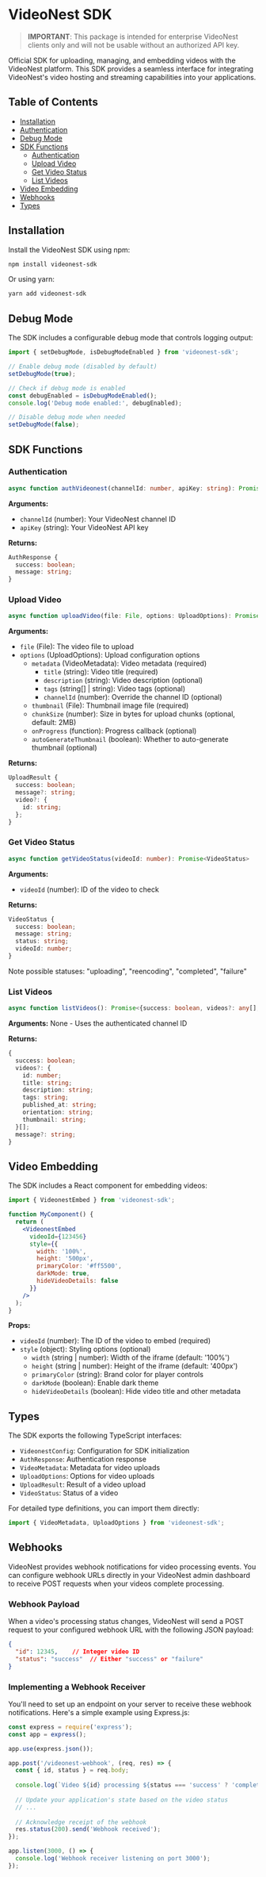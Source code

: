 # VideoNest SDK

> **IMPORTANT**: This package is intended for enterprise VideoNest clients only and will not be usable without an authorized API key.

Official SDK for uploading, managing, and embedding videos with the VideoNest platform. This SDK provides a seamless interface for integrating VideoNest's video hosting and streaming capabilities into your applications.

## Table of Contents

- [Installation](#installation)
- [Authentication](#authentication)
- [Debug Mode](#debug-mode)
- [SDK Functions](#sdk-functions)
  - [Authentication](#authentication-1)
  - [Upload Video](#upload-video)
  - [Get Video Status](#get-video-status)
  - [List Videos](#list-videos)
- [Video Embedding](#video-embedding)
- [Webhooks](#webhooks)
- [Types](#types)

## Installation

Install the VideoNest SDK using npm:

```bash
npm install videonest-sdk
```

Or using yarn:

```bash
yarn add videonest-sdk
```


## Debug Mode

The SDK includes a configurable debug mode that controls logging output:

```javascript
import { setDebugMode, isDebugModeEnabled } from 'videonest-sdk';

// Enable debug mode (disabled by default)
setDebugMode(true);

// Check if debug mode is enabled
const debugEnabled = isDebugModeEnabled();
console.log('Debug mode enabled:', debugEnabled);

// Disable debug mode when needed
setDebugMode(false);
```

## SDK Functions

### Authentication

```typescript
async function authVideonest(channelId: number, apiKey: string): Promise<AuthResponse>
```

**Arguments:**
- `channelId` (number): Your VideoNest channel ID
- `apiKey` (string): Your VideoNest API key

**Returns:**
```typescript
AuthResponse {
  success: boolean;
  message: string;
}
```

### Upload Video

```typescript
async function uploadVideo(file: File, options: UploadOptions): Promise<UploadResult>
```
**Arguments:**
- `file` (File): The video file to upload
- `options` (UploadOptions): Upload configuration options
  - `metadata` (VideoMetadata): Video metadata (required)
    - `title` (string): Video title (required)
    - `description` (string): Video description (optional)
    - `tags` (string[] | string): Video tags (optional)
    - `channelId` (number): Override the channel ID (optional)
  - `thumbnail` (File): Thumbnail image file (required)
  - `chunkSize` (number): Size in bytes for upload chunks (optional, default: 2MB)
  - `onProgress` (function): Progress callback (optional)
  - `autoGenerateThumbnail` (boolean): Whether to auto-generate thumbnail (optional)

**Returns:**
```typescript
UploadResult {
  success: boolean;
  message?: string;
  video?: {
    id: string;
  };
}
```

### Get Video Status

```typescript
async function getVideoStatus(videoId: number): Promise<VideoStatus>
```

**Arguments:**
- `videoId` (number): ID of the video to check

**Returns:**
```typescript
VideoStatus {
  success: boolean;
  message: string;
  status: string;
  videoId: number;
}
```
Note possible statuses: "uploading", "reencoding", "completed", "failure"

### List Videos

```typescript
async function listVideos(): Promise<{success: boolean, videos?: any[], message?: string}>
```

**Arguments:**
None - Uses the authenticated channel ID

**Returns:**
```typescript
{
  success: boolean;
  videos?: {
    id: number;
    title: string;
    description: string;
    tags: string;
    published_at: string;
    orientation: string;
    thumbnail: string;
  }[];
  message?: string;
}
```

## Video Embedding

The SDK includes a React component for embedding videos:

```jsx
import { VideonestEmbed } from 'videonest-sdk';

function MyComponent() {
  return (
    <VideonestEmbed
      videoId={123456}
      style={{
        width: '100%',
        height: '500px',
        primaryColor: '#ff5500',
        darkMode: true,
        hideVideoDetails: false
      }}
    />
  );
}
```

**Props:**
- `videoId` (number): The ID of the video to embed (required)
- `style` (object): Styling options (optional)
  - `width` (string | number): Width of the iframe (default: '100%')
  - `height` (string | number): Height of the iframe (default: '400px')
  - `primaryColor` (string): Brand color for player controls
  - `darkMode` (boolean): Enable dark theme
  - `hideVideoDetails` (boolean): Hide video title and other metadata

## Types

The SDK exports the following TypeScript interfaces:

- `VideonestConfig`: Configuration for SDK initialization
- `AuthResponse`: Authentication response
- `VideoMetadata`: Metadata for video uploads
- `UploadOptions`: Options for video uploads
- `UploadResult`: Result of a video upload
- `VideoStatus`: Status of a video

For detailed type definitions, you can import them directly:

```typescript
import { VideoMetadata, UploadOptions } from 'videonest-sdk';
```

## Webhooks

VideoNest provides webhook notifications for video processing events. You can configure webhook URLs directly in your VideoNest admin dashboard to receive POST requests when your videos complete processing.

### Webhook Payload

When a video's processing status changes, VideoNest will send a POST request to your configured webhook URL with the following JSON payload:

```json
{
  "id": 12345,    // Integer video ID
  "status": "success"  // Either "success" or "failure"
}
```

### Implementing a Webhook Receiver

You'll need to set up an endpoint on your server to receive these webhook notifications. Here's a simple example using Express.js:

```javascript
const express = require('express');
const app = express();

app.use(express.json());

app.post('/videonest-webhook', (req, res) => {
  const { id, status } = req.body;
  
  console.log(`Video ${id} processing ${status === 'success' ? 'completed successfully' : 'failed'}`);
  
  // Update your application's state based on the video status
  // ...
  
  // Acknowledge receipt of the webhook
  res.status(200).send('Webhook received');
});

app.listen(3000, () => {
  console.log('Webhook receiver listening on port 3000');
});
```
